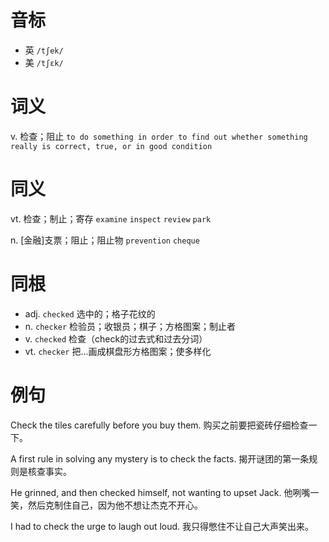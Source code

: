 # 音标

- 英 `/tʃek/`
- 美 `/tʃɛk/`

# 词义

v. 检查；阻止
`to do something in order to find out whether something really is correct, true, or in good condition`

# 同义

vt. 检查；制止；寄存
`examine` `inspect` `review` `park`

n. [金融]支票；阻止；阻止物
`prevention` `cheque`

# 同根

- adj. `checked` 选中的；格子花纹的
- n. `checker` 检验员；收银员；棋子；方格图案；制止者
- v. `checked` 检查（check的过去式和过去分词）
- vt. `checker` 把…画成棋盘形方格图案；使多样化

# 例句

Check the tiles carefully before you buy them.
购买之前要把瓷砖仔细检查一下。

A first rule in solving any mystery is to check the facts.
揭开谜团的第一条规则是核查事实。

He grinned, and then checked himself, not wanting to upset Jack.
他咧嘴一笑，然后克制住自己，因为他不想让杰克不开心。

I had to check the urge to laugh out loud.
我只得憋住不让自己大声笑出来。


